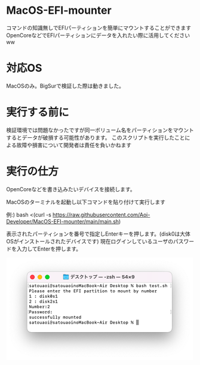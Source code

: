 # MacOS-EFI-mounter

コマンドの知識無しでEFIパーティションを簡単にマウントすることができます
OpenCoreなどでEFIパーティションにデータを入れたい際に活用してくださいww

# 対応OS

MacOSのみ。BigSurで検証した際は動きました。


# 実行する前に

検証環境では問題なかったですが同一ボリューム名をパーティションをマウントするとデータが破損する可能性があります。
このスクリプトを実行したことによる故障や損害について開発者は責任を負いかねます

# 実行の仕方

OpenCoreなどを書き込みたいデバイスを接続します。

MacOSのターミナルを起動し以下コマンドを貼り付けて実行します

例:) bash <(curl -s https://raw.githubusercontent.com/Aoi-Developer/MacOS-EFI-mounter/main/main.sh)

表示されたパーティションを番号で指定しEnterキーを押します。(disk0は大体OSがインストールされたデバイスです)
現在ログインしているユーザのパスワードを入力してEnterを押します。

![test](Docs/terminal.png)
